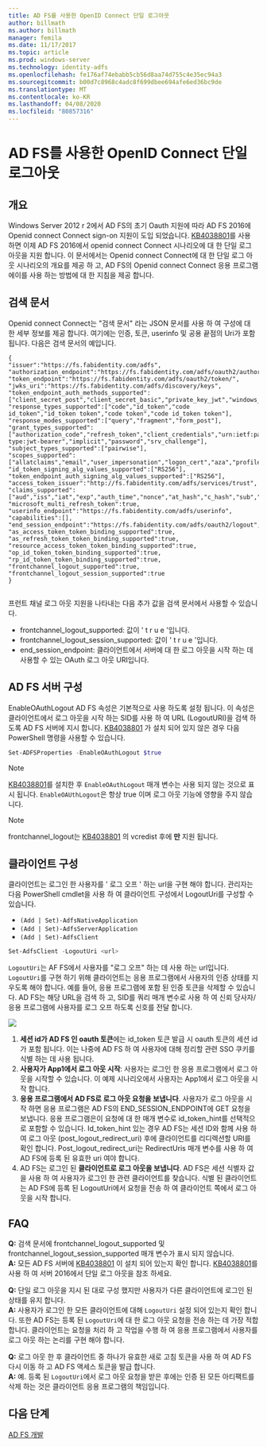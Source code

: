 ```yaml
---
title: AD FS를 사용한 OpenID Connect 단일 로그아웃
author: billmath
ms.author: billmath
manager: femila
ms.date: 11/17/2017
ms.topic: article
ms.prod: windows-server
ms.technology: identity-adfs
ms.openlocfilehash: fe176af74ebabb5cb56d8aa74d755c4e35ec94a3
ms.sourcegitcommit: b00d7c8968c4adc8f699dbee694afe6ed36bc9de
ms.translationtype: MT
ms.contentlocale: ko-KR
ms.lasthandoff: 04/08/2020
ms.locfileid: "80857316"
---
```

#  <a name="single-log-out-for-openid-connect-with-ad-fs"></a>AD FS를 사용한 OpenID Connect 단일 로그아웃

## <a name="overview"></a>개요
Windows Server 2012 r 2에서 AD FS의 초기 Oauth 지원에 따라 AD FS 2016에 Openid connect Connect sign-on 지원이 도입 되었습니다. [KB4038801](https://support.microsoft.com/en-gb/help/4038801/windows-10-update-kb4038801)를 사용 하면 이제 AD FS 2016에서 openid connect Connect 시나리오에 대 한 단일 로그 아웃을 지원 합니다. 이 문서에서는 Openid connect Connect에 대 한 단일 로그 아웃 시나리오의 개요를 제공 하 고, AD FS의 Openid connect Connect 응용 프로그램에이를 사용 하는 방법에 대 한 지침을 제공 합니다.


## <a name="discovery-doc"></a>검색 문서
Openid connect Connect는 "검색 문서" 라는 JSON 문서를 사용 하 여 구성에 대 한 세부 정보를 제공 합니다.  여기에는 인증, 토큰, userinfo 및 공용 끝점의 Uri가 포함 됩니다.  다음은 검색 문서의 예입니다.

```
{
"issuer":"https://fs.fabidentity.com/adfs",
"authorization_endpoint":"https://fs.fabidentity.com/adfs/oauth2/authorize/",
"token_endpoint":"https://fs.fabidentity.com/adfs/oauth2/token/",
"jwks_uri":"https://fs.fabidentity.com/adfs/discovery/keys",
"token_endpoint_auth_methods_supported":["client_secret_post","client_secret_basic","private_key_jwt","windows_client_authentication"],
"response_types_supported":["code","id_token","code id_token","id_token token","code token","code id_token token"],
"response_modes_supported":["query","fragment","form_post"],
"grant_types_supported":["authorization_code","refresh_token","client_credentials","urn:ietf:params:oauth:grant-type:jwt-bearer","implicit","password","srv_challenge"],
"subject_types_supported":["pairwise"],
"scopes_supported":["allatclaims","email","user_impersonation","logon_cert","aza","profile","vpn_cert","winhello_cert","openid"],
"id_token_signing_alg_values_supported":["RS256"],
"token_endpoint_auth_signing_alg_values_supported":["RS256"],
"access_token_issuer":"http://fs.fabidentity.com/adfs/services/trust",
"claims_supported":["aud","iss","iat","exp","auth_time","nonce","at_hash","c_hash","sub","upn","unique_name","pwd_url","pwd_exp","sid"],
"microsoft_multi_refresh_token":true,
"userinfo_endpoint":"https://fs.fabidentity.com/adfs/userinfo",
"capabilities":[],
"end_session_endpoint":"https://fs.fabidentity.com/adfs/oauth2/logout",
"as_access_token_token_binding_supported":true,
"as_refresh_token_token_binding_supported":true,
"resource_access_token_token_binding_supported":true,
"op_id_token_token_binding_supported":true,
"rp_id_token_token_binding_supported":true,
"frontchannel_logout_supported":true,
"frontchannel_logout_session_supported":true
} 
 
```



프런트 채널 로그 아웃 지원을 나타내는 다음 추가 값을 검색 문서에서 사용할 수 있습니다.

- frontchannel_logout_supported: 값이 ' t r u e '입니다.
- frontchannel_logout_session_supported: 값이 ' t r u e '입니다.
- end_session_endpoint: 클라이언트에서 서버에 대 한 로그 아웃을 시작 하는 데 사용할 수 있는 OAuth 로그 아웃 URI입니다.


## <a name="ad-fs-server-configuration"></a>AD FS 서버 구성
EnableOAuthLogout AD FS 속성은 기본적으로 사용 하도록 설정 됩니다.  이 속성은 클라이언트에서 로그 아웃을 시작 하는 SID를 사용 하 여 URL (LogoutURI)을 검색 하도록 AD FS 서버에 지시 합니다. [KB4038801](https://support.microsoft.com/en-gb/help/4038801/windows-10-update-kb4038801) 가 설치 되어 있지 않은 경우 다음 PowerShell 명령을 사용할 수 있습니다.

```PowerShell
Set-ADFSProperties -EnableOAuthLogout $true
```

>[!NOTE]
> [KB4038801](https://support.microsoft.com/en-gb/help/4038801/windows-10-update-kb4038801)를 설치한 후 `EnableOAuthLogout` 매개 변수는 사용 되지 않는 것으로 표시 됩니다. `EnableOAUthLogout`은 항상 true 이며 로그 아웃 기능에 영향을 주지 않습니다.

>[!NOTE]
>frontchannel_logout는 [KB4038801](https://support.microsoft.com/en-gb/help/4038801/windows-10-update-kb4038801) 의 vcredist 후에 **만** 지원 됩니다.

## <a name="client-configuration"></a>클라이언트 구성
클라이언트는 로그인 한 사용자를 ' 로그 오프 ' 하는 url을 구현 해야 합니다. 관리자는 다음 PowerShell cmdlet을 사용 하 여 클라이언트 구성에서 LogoutUri를 구성할 수 있습니다. 


- `(Add | Set)-AdfsNativeApplication`
- `(Add | Set)-AdfsServerApplication`
- `(Add | Set)-AdfsClient`

```PowerShell
Set-AdfsClient -LogoutUri <url>
```

`LogoutUri`는 AF FS에서 사용자를 "로그 오프" 하는 데 사용 하는 url입니다. `LogoutUri`를 구현 하기 위해 클라이언트는 응용 프로그램에서 사용자의 인증 상태를 지우도록 해야 합니다. 예를 들어, 응용 프로그램에 포함 된 인증 토큰을 삭제할 수 있습니다. AD FS는 해당 URL을 검색 하 고, SID를 쿼리 매개 변수로 사용 하 여 신뢰 당사자/응용 프로그램에 사용자를 로그 오프 하도록 신호를 전달 합니다. 

![](media/ad-fs-logout-openid-connect/adfs_single_logout2.png)


1.  **세션 id가 AD FS 인 oauth 토큰**에는 id_token 토큰 발급 시 oauth 토큰의 세션 id가 포함 됩니다. 이는 나중에 AD FS 하 여 사용자에 대해 정리할 관련 SSO 쿠키를 식별 하는 데 사용 됩니다.
2.  **사용자가 App1에서 로그 아웃 시작**: 사용자는 로그인 한 응용 프로그램에서 로그 아웃을 시작할 수 있습니다. 이 예제 시나리오에서 사용자는 App1에서 로그 아웃을 시작 합니다.
3.  **응용 프로그램에서 AD FS로 로그 아웃 요청을 보냅니다**. 사용자가 로그 아웃을 시작 하면 응용 프로그램은 AD FS의 END_SESSION_ENDPOINT에 GET 요청을 보냅니다. 응용 프로그램은이 요청에 대 한 매개 변수로 id_token_hint를 선택적으로 포함할 수 있습니다. Id_token_hint 있는 경우 AD FS는 세션 ID와 함께 사용 하 여 로그 아웃 (post_logout_redirect_uri) 후에 클라이언트를 리디렉션할 URI를 확인 합니다.  Post_logout_redirect_uri는 RedirectUris 매개 변수를 사용 하 여 AD FS에 등록 된 유효한 uri 여야 합니다.
4.  AD FS는 로그인 된 **클라이언트로 로그 아웃을 보냅니다**. AD FS은 세션 식별자 값을 사용 하 여 사용자가 로그인 한 관련 클라이언트를 찾습니다. 식별 된 클라이언트는 AD FS에 등록 된 LogoutUri에서 요청을 전송 하 여 클라이언트 쪽에서 로그 아웃을 시작 합니다.

## <a name="faqs"></a>FAQ
**Q:** 검색 문서에 frontchannel_logout_supported 및 frontchannel_logout_session_supported 매개 변수가 표시 되지 않습니다.</br>
**A:** 모든 AD FS 서버에 [KB4038801](https://support.microsoft.com/en-gb/help/4038801/windows-10-update-kb4038801) 이 설치 되어 있는지 확인 합니다. [KB4038801](https://support.microsoft.com/en-gb/help/4038801/windows-10-update-kb4038801)를 사용 하 여 서버 2016에서 단일 로그 아웃을 참조 하세요.

**Q:** 단일 로그 아웃을 지시 된 대로 구성 했지만 사용자가 다른 클라이언트에 로그인 된 상태를 유지 합니다.</br>
**A:** 사용자가 로그인 한 모든 클라이언트에 대해 `LogoutUri` 설정 되어 있는지 확인 합니다. 또한 AD FS는 등록 된 `LogoutUri`에 대 한 로그 아웃 요청을 전송 하는 데 가장 적합 합니다. 클라이언트는 요청을 처리 하 고 작업을 수행 하 여 응용 프로그램에서 사용자를 로그 아웃 하는 논리를 구현 해야 합니다.</br>

**Q:** 로그 아웃 한 후 클라이언트 중 하나가 유효한 새로 고침 토큰을 사용 하 여 AD FS 다시 이동 하 고 AD FS 액세스 토큰을 발급 합니다.</br>
**A:** 예. 등록 된 `LogoutUri`에서 로그 아웃 요청을 받은 후에는 인증 된 모든 아티팩트를 삭제 하는 것은 클라이언트 응용 프로그램의 책임입니다.


## <a name="next-steps"></a>다음 단계
[AD FS 개발](../../ad-fs/AD-FS-Development.md)  
